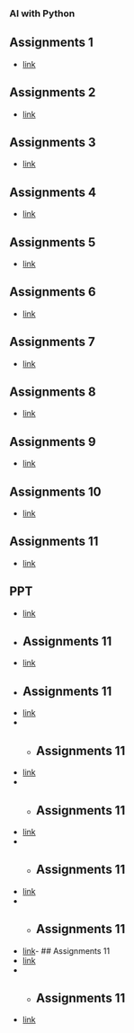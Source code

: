 ### AI with Python
## Assignments 1
- [link](https://bit.ly/3UPRiV6)
## Assignments 2
- [link](https://bit.ly/3GhSXyG)
## Assignments 3
- [link](https://bit.ly/3twXiWS)
## Assignments 4
- [link](https://bit.ly/3EwBZuN)
## Assignments 5
- [link](https://rb.gy/6ni1u3)
## Assignments 6
- [link](https://rb.gy/feenqc)
## Assignments 7
- [link](https://rb.gy/4d45wg)
## Assignments 8
- [link](https://rb.gy/fzyznr)
## Assignments 9
- [link](https://rb.gy/jokmei)
## Assignments 10
- [link](https://rb.gy/sh7qxt)
## Assignments 11
- [link](https://rb.gy/n4j4nj)
## PPT
- [link](https://tinyurl.com/3rrk7kny)
- ## Assignments 11
- [link]()
- ## Assignments 11
- [link]()
- - ## Assignments 11
- [link]()
- - ## Assignments 11
- [link]()
- - ## Assignments 11
- [link]()
- - ## Assignments 11
- [link]()- ## Assignments 11
- [link]()
- - ## Assignments 11
- [link]()
